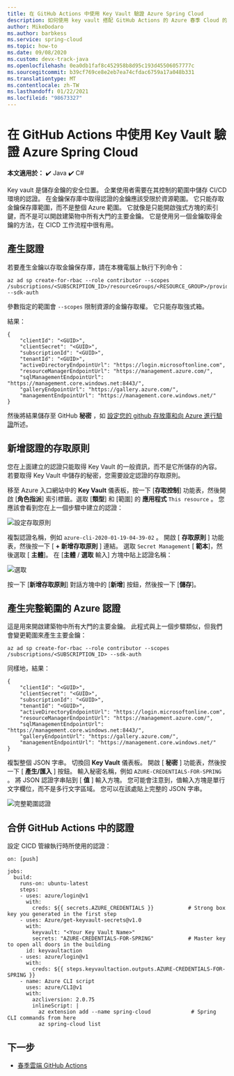 ```yaml
---
title: 在 GitHub Actions 中使用 Key Vault 驗證 Azure Spring Cloud
description: 如何使用 key vault 搭配 GitHub Actions 的 Azure 春季 Cloud 的 CI/CD 工作流程
author: MikeDodaro
ms.author: barbkess
ms.service: spring-cloud
ms.topic: how-to
ms.date: 09/08/2020
ms.custom: devx-track-java
ms.openlocfilehash: 0ea0db1faf8c452958b8d95c193d45506057777c
ms.sourcegitcommit: b39cf769ce8e2eb7ea74cfdac6759a17a048b331
ms.translationtype: MT
ms.contentlocale: zh-TW
ms.lasthandoff: 01/22/2021
ms.locfileid: "98673327"
---
```

# <a name="authenticate-azure-spring-cloud-with-key-vault-in-github-actions"></a>在 GitHub Actions 中使用 Key Vault 驗證 Azure Spring Cloud

**本文適用於：** ✔️ Java ✔️ C#

Key vault 是儲存金鑰的安全位置。 企業使用者需要在其控制的範圍中儲存 CI/CD 環境的認證。 在金鑰保存庫中取得認證的金鑰應該受限於資源範圍。  它只能存取金鑰保存庫範圍，而不是整個 Azure 範圍。 它就像是只能開啟強式方塊的索引鍵，而不是可以開啟建築物中所有大門的主要金鑰。 它是使用另一個金鑰取得金鑰的方法，在 CICD 工作流程中很有用。 

## <a name="generate-credential"></a>產生認證
若要產生金鑰以存取金鑰保存庫，請在本機電腦上執行下列命令：

```azurecli
az ad sp create-for-rbac --role contributor --scopes /subscriptions/<SUBSCRIPTION_ID>/resourceGroups/<RESOURCE_GROUP>/providers/Microsoft.KeyVault/vaults/<KEY_VAULT> --sdk-auth
```
參數指定的範圍會 `--scopes` 限制資源的金鑰存取權。  它只能存取強式箱。

結果：
```output
{
    "clientId": "<GUID>",
    "clientSecret": "<GUID>",
    "subscriptionId": "<GUID>",
    "tenantId": "<GUID>",
    "activeDirectoryEndpointUrl": "https://login.microsoftonline.com",
    "resourceManagerEndpointUrl": "https://management.azure.com/",
    "sqlManagementEndpointUrl": "https://management.core.windows.net:8443/",
    "galleryEndpointUrl": "https://gallery.azure.com/",
    "managementEndpointUrl": "https://management.core.windows.net/"
}
```
然後將結果儲存至 GitHub **秘密** ，如 [設定您的 github 存放庫和向 Azure 進行驗證](./spring-cloud-howto-github-actions.md#set-up-github-repository-and-authenticate)所述。

## <a name="add-access-policies-for-the-credential"></a>新增認證的存取原則
您在上面建立的認證只能取得 Key Vault 的一般資訊，而不是它所儲存的內容。  若要取得 Key Vault 中儲存的秘密，您需要設定認證的存取原則。

移至 Azure 入口網站中的 **Key Vault** 儀表板，按一下 [**存取控制**] 功能表，然後開啟 [**角色指派**] 索引標籤。選取 [**類型**] 和 [範圍] 的 **應用程式** `This resource` 。   您應該會看到您在上一個步驟中建立的認證：

 ![設定存取原則](./media/github-actions/key-vault1.png)

複製認證名稱，例如 `azure-cli-2020-01-19-04-39-02` 。 開啟 [ **存取原則** ] 功能表，然後按一下 [ **+ 新增存取原則** ] 連結。  選取 `Secret Management` [ **範本**]，然後選取 [ **主體**]。 在 [**主體** / **選取** 輸入] 方塊中貼上認證名稱：

 ![選取](./media/github-actions/key-vault2.png)

 按一下 [**新增存取原則**] 對話方塊中的 [**新增**] 按鈕，然後按一下 [**儲存**]。

## <a name="generate-full-scope-azure-credential"></a>產生完整範圍的 Azure 認證
這是用來開啟建築物中所有大門的主要金鑰。 此程式與上一個步驟類似，但我們會變更範圍來產生主要金鑰：

```azurecli
az ad sp create-for-rbac --role contributor --scopes /subscriptions/<SUBSCRIPTION_ID> --sdk-auth
```

同樣地，結果：
```output
{
    "clientId": "<GUID>",
    "clientSecret": "<GUID>",
    "subscriptionId": "<GUID>",
    "tenantId": "<GUID>",
    "activeDirectoryEndpointUrl": "https://login.microsoftonline.com",
    "resourceManagerEndpointUrl": "https://management.azure.com/",
    "sqlManagementEndpointUrl": "https://management.core.windows.net:8443/",
    "galleryEndpointUrl": "https://gallery.azure.com/",
    "managementEndpointUrl": "https://management.core.windows.net/"
}
```
複製整個 JSON 字串。  切換回 **Key Vault** 儀表板。 開啟 [ **秘密** ] 功能表，然後按一下 [ **產生/匯入** ] 按鈕。 輸入秘密名稱，例如 `AZURE-CREDENTIALS-FOR-SPRING` 。 將 JSON 認證字串貼到 [ **值** ] 輸入方塊。 您可能會注意到，值輸入方塊是單行文字欄位，而不是多行文字區域。  您可以在該處貼上完整的 JSON 字串。

 ![完整範圍認證](./media/github-actions/key-vault3.png)

## <a name="combine-credentials-in-github-actions"></a>合併 GitHub Actions 中的認證
設定 CICD 管線執行時所使用的認證：

```console
on: [push]

jobs:
  build:
    runs-on: ubuntu-latest
    steps:
    - uses: azure/login@v1
      with:
        creds: ${{ secrets.AZURE_CREDENTIALS }}           # Strong box key you generated in the first step
    - uses: Azure/get-keyvault-secrets@v1.0
      with:
        keyvault: "<Your Key Vault Name>"
        secrets: "AZURE-CREDENTIALS-FOR-SPRING"           # Master key to open all doors in the building
      id: keyvaultaction
    - uses: azure/login@v1
      with:
        creds: ${{ steps.keyvaultaction.outputs.AZURE-CREDENTIALS-FOR-SPRING }}
    - name: Azure CLI script
      uses: azure/CLI@v1
      with:
        azcliversion: 2.0.75
        inlineScript: |
          az extension add --name spring-cloud             # Spring CLI commands from here
          az spring-cloud list

```

## <a name="next-steps"></a>下一步
* [春季雲端 GitHub Actions](./spring-cloud-howto-github-actions.md)
